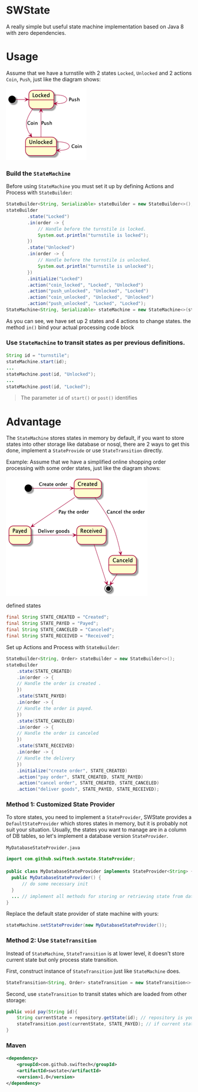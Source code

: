 # SWState

A really simple but useful state machine implementation based on Java 8 with zero dependencies.

# Usage

Assume that we have a turnstile with 2 states `Locked`, `Unlocked` and 2 actions `Coin`, `Push`, just like the diagram shows:

![](docs/state_machine1.png)

### Build the `StateMachine`
  
  Before using `StateMachine` you must set it up by defining Actions and Process with `StateBuilder`:
  
```java
StateBuilder<String, Serializable> stateBuilder = new StateBuilder<>();
stateBuilder
        .state("Locked")
        .in(order -> {
            // Handle before the turnstile is locked.
            System.out.println("turnstile is locked");
        })
        .state("Unlocked")
        .in(order -> {
            // Handle before the turnstile is unlocked.
            System.out.println("turnstile is unlocked");
        })
        .initialize("Locked")
        .action("coin_locked", "Locked", "Unlocked")
        .action("push_unlocked", "Unlocked", "Locked")
        .action("coin_unlocked", "Unlocked", "Unlocked")
        .action("push_unlocked", "Locked", "Locked");
StateMachine<String, Serializable> stateMachine = new StateMachine<>(stateBuilder);
```

As you can see, we have set up 2 states and 4 actions to change states.
the method `in()` bind your actual processing code block


### Use `StateMachine` to transit states as per previous definitions. 

```java
String id = "turnstile";
stateMachine.start(id);
...
stateMachine.post(id, "Unlocked");
...
stateMachine.post(id, "Locked");
```

> The parameter `id` of `start()` or `post()` identifies  


# Advantage

The `StateMachine` stores states in memory by default, if you want to store states into other storage like database or nosql,
there are 2 ways to get this done, implement a `StateProvide` or use `StateTransition` directly.

Example:
Assume that we have a simplified online shopping order processing with some order states, just like the diagram shows:

![](docs/state_machine2.png)

defined states

```java
final String STATE_CREATED = "Created";
final String STATE_PAYED = "Payed";
final String STATE_CANCELED = "Canceled";
final String STATE_RECEIVED = "Received";
```

Set up Actions and Process with `StateBuilder`:

```java
StateBuilder<String, Order> stateBuilder = new StateBuilder<>();
stateBuilder
    .state(STATE_CREATED)
    .in(order -> {
    // Handle the order is created .
    })
    .state(STATE_PAYED)
    .in(order -> {
    // Handle the order is payed.
    })
    .state(STATE_CANCELED)
    .in(order -> {
    // Handle the order is canceled
    })
    .state(STATE_RECEIVED)
    .in(order -> {
    // Handle the delivery
    })
    .initialize("create order", STATE_CREATED)
    .action("pay order", STATE_CREATED, STATE_PAYED)
    .action("cancel order", STATE_CREATED, STATE_CANCELED)
    .action("deliver goods", STATE_PAYED, STATE_RECEIVED);
```

### Method 1: Customized State Provider

To store states, you need to implement a `StateProvider`, SWState provides a `DefaultStateProvider` which stores states
in memory, but it is probably not suit your situation. Usually, the states you want to manage are in a column of
DB tables, so let's implement a database version `StateProvider`.

`MyDatabaseStateProvider.java`

```java
import com.github.swiftech.swstate.StateProvider;

public class MyDatabaseStateProvider implements StateProvider<String> {
  public MyDatabaseStateProvider() {
      // do some necessary init
  }
  ... // implement all methods for storing or retrieving state from database.
}
```

Replace the default state provider of state machine with yours:

```java
stateMachine.setStateProvider(new MyDatabaseStateProvider());
```

### Method 2: Use `StateTransition`

Instead of `StateMachine`, `StateTransition` is at lower level, it doesn't store current state but only process state transition.

First, construct instance of `StateTransition` just like `StateMachine` does.

```java
StateTransition<String, Order> stateTransition = new StateTransition<>(stateBuilder);
```

Second, use `stateTransition` to transit states which are loaded from other storage:

```java
public void pay(String id){
    String currentState = repository.getState(id); // repository is your own data access API
    stateTransition.post(currentState, STATE_PAYED); // if current state is not 'Created', it fails as per previous setting
}
```

### Maven

```xml
<dependency>
    <groupId>com.github.swiftech</groupId>
    <artifactId>swstate</artifactId>
    <version>1.0</version>
</dependency>
```